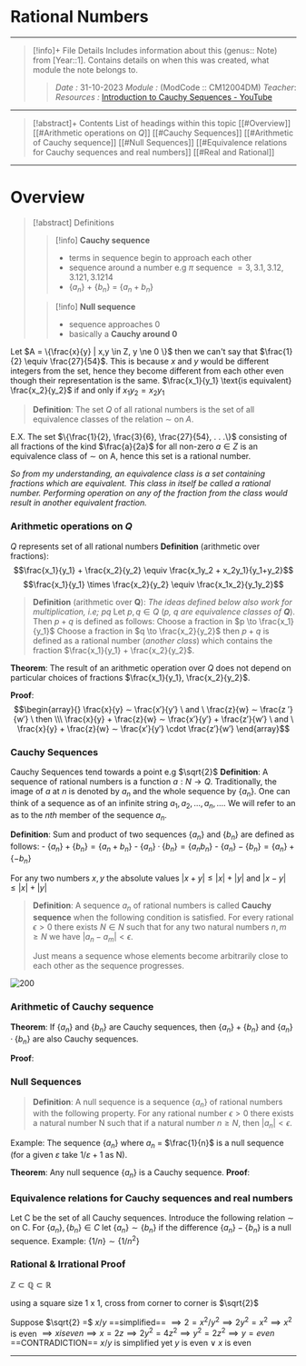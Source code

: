 # Rational Numbers
---
> [!info]+ File Details
> Includes information about this (genus:: Note) from [Year::1]. Contains details on when this was created, what module the note belongs to.
> > *Date :*  31-10-2023 
> > *Module :* (ModCode :: CM12004DM) 
> > *Teacher*: 
> > *Resources :* [Introduction to Cauchy Sequences - YouTube](https://www.youtube.com/watch?v=jD5s2jvnH1k&ab_channel=ElliotNicholson)

---
> [!abstract]+ Contents
> List of headings within this topic
> [[#Overview]]
> [[#Arithmetic operations on $Q$]]
> [[#Cauchy Sequences]]
> [[#Arithmetic of Cauchy sequence]]
> [[#Null Sequences]]
> [[#Equivalence relations for Cauchy sequences and real numbers]]
> [[#Real and Rational]]
--- 

# Overview
>[!abstract] Definitions
>> [!info] **Cauchy sequence** 
> > - terms in sequence begin to approach each other
> > - sequence around a number e.g $\pi$ sequence $= 3, 3.1, 3.12, 3.121, 3.1214$
> > - {$a_{n}$} + {$b_{n}$} = {$a_{n} + b_{n}$}
>
> > [!info] **Null sequence**
> > - sequence approaches 0 
> > - basically a **Cauchy around 0** 

Let $A = \{\frac{x}{y} | x,y \in Z, y \ne 0 \}$ then we can't say that $\frac{1}{2} \equiv \frac{27}{54}$. This is because $x$ and $y$ would be different integers from the set, hence they become different from each other even though their representation is the same. 
$\frac{x_1}{y_1} \text{is equivalent} \frac{x_2}{y_2}$ if and only if $x_1y_2 = x_2y_1$ 

>**Definition**: The set $Q$ of all rational numbers is the set of all equivalence classes of the relation $\sim$ on $A$. 

E.X. 
	The set $\{\frac{1}{2}, \frac{3}{6}, \frac{27}{54}, . . .\}$ consisting of all fractions of the kind $\frac{a}{2a}$ for all non-zero $a ∈ Z$ is an equivalence class of $\sim$ on A, hence this set is a rational number.

*So from my understanding, an equivalence class is a set containing fractions which are equivalent. This class in itself be called a rational number. Performing operation on any of the fraction from the class would result in another equivalent fraction.*

### Arithmetic operations on $Q$
$Q$ represents set of all rational numbers
**Definition** (arithmetic over fractions):  
	$$\frac{x_1}{y_1} + \frac{x_2}{y_2} \equiv \frac{x_1y_2 + x_2y_1}{y_1+y_2}$$
	$$\frac{x_1}{y_1} \times \frac{x_2}{y_2} \equiv \frac{x_1x_2}{y_1y_2}$$
>**Definition** (arithmetic over **Q**):
 *The ideas defined below also work for multiplication, i.e; pq*
 Let $p,q \in Q$ (*p, q are equivalence classes of **Q***). Then $p+q$ is defined as follows:
	Choose a fraction in $p \to \frac{x_1}{y_1}$
	Choose a fraction in $q \to \frac{x_2}{y_2}$
	then $p+q$ is defined as a rational number (*another class*) which contains the fraction $\frac{x_1}{y_1} + \frac{x_2}{y_2}$. 

**Theorem**: The result of an arithmetic operation over $Q$ does not depend on particular choices of fractions $\frac{x_1}{y_1}, \frac{x_2}{y_2}$.

**Proof**: $$\begin{array}{}
\frac{x}{y} ∼ \frac{x′}{y′} \ and \ \frac{z}{w} ∼ \frac{z ′}{w′} \ then \\\
\frac{x}{y} + \frac{z}{w} ∼ \frac{x′}{y′} + \frac{z′}{w′} \ and \ \frac{x}{y} + \frac{z}{w} ∼ \frac{x′}{y′} \cdot \frac{z′}{w′}
\end{array}$$



### Cauchy Sequences

Cauchy Sequences tend towards a point e.g $\sqrt{2}$
**Definition**: A sequence of rational numbers is a function $a: N \to Q$. 
Traditionally, the image  of $a$ at $n$ is denoted by $a_n$ and the whole sequence by $\{a_n\}$. One can think of a sequence as of an infinite string $a_1, a_2, . . . , a_n, . . ..$ We will refer to an as to the $nth$ member of the sequence ${a_n}$.

**Definition**: Sum and product of two sequences $\{a_n\}$ and $\{b_n\}$ are defined as follows: 
	- $\{a_n\} + \{b_n\} = \{a_n + b_n\}$
	- $\{a_n\} · \{b_n\} = \{a_nb_n\}$ 
	- $\{a_n\} - \{b_n\} = \{a_n\} + \{-b_n\}$ 

For any two numbers $x,y$ the absolute values $|x + y| \le |x| + |y|$ and $|x − y| ≤ |x| + |y|$

>**Definition**: A sequence ${a_n}$ of rational numbers is called **Cauchy sequence** when the following condition is satisfied. For every rational $\epsilon > 0$ there exists $N \in N$ such that for any two natural numbers $n, m \ge N$ we have $|a_n − a_m| < \epsilon$.
>
>Just means a sequence whose elements become arbitrarily close to each other as the sequence progresses.

![200](https://upload.wikimedia.org/wikipedia/commons/thumb/6/62/Cauchy_sequence_illustration.svg/375px-Cauchy_sequence_illustration.svg.png)

### Arithmetic of Cauchy sequence
**Theorem**: If $\{a_n\}$ and $\{b_n\}$ are Cauchy sequences, then $\{a_n\}+\{b_n\}$ and $\{a_n\} · \{b_n\}$ are also Cauchy sequences.

**Proof**: 


### Null Sequences
>**Definition**: A null sequence is a sequence $\{a_n\}$ of rational numbers with the following property. For any rational number $\epsilon > 0$ there exists a natural number N such that if a natural number $n \ge N$, then $|a_n| < \epsilon$.

Example: 
	The sequence $\{a_n\}$ where $a_n$ = $\frac{1}{n}$ is a null sequence (for a given $ε$ take $1/ε + 1$ as N).

**Theorem**: Any null sequence $\{a_n\}$ is a Cauchy sequence. 
**Proof**: 


### Equivalence relations for Cauchy sequences and real numbers
Let C be the set of all Cauchy sequences. 
Introduce the following relation ∼ on C. For $\{a_n\}, \{b_n\} \in C$ let $\{a_n\} ∼ \{b_n\}$ if the difference $\{a_n\} − \{b_n\}$ is a null sequence.
Example: $\{1/n\} ∼ \{1/n^2\}$ 


### Rational & Irrational Proof

$\mathbb{Z} \subset \mathbb{Q} \subset \mathbb{R}$

using a square size 1 x 1, cross from corner to corner is $\sqrt{2}$ 

Suppose $\sqrt{2}  =$ $x/y$ ==simplified== $\implies 2 = x^2 / y^2 \implies 2y^2 = x^2 \implies x^2$ is even $\implies x is even \implies x = 2z \implies 2y^2 = 4z^2 \implies y^2 = 2z^2 \implies y = even$
==CONTRADICTION==
$x/y$ is simplified yet $y$ is even $\vee$ $x$ is even

---